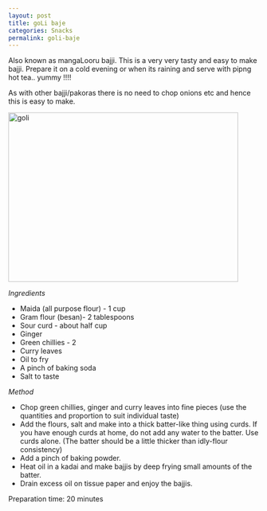 ```yaml
---
layout: post
title: goLi baje
categories: Snacks
permalink: goli-baje
---
```


Also known as mangaLooru bajji. This is a very very tasty and easy to make bajji. Prepare it on a cold evening or when its raining and serve with pipng hot tea.. yummy !!!!

As with other bajji/pakoras there is no need to chop onions etc and hence this is easy to make.

<a href="http://www.flickr.com/photos/78806762@N00/2584934717/" title="goli by nayan_pradeep, on Flickr"><img src="http://farm4.static.flickr.com/3261/2584934717_16905b52ef_o.jpg" width="461" height="340" alt="goli" /></a>

_Ingredients_

* Maida (all purpose flour) - 1 cup
* Gram flour (besan)- 2 tablespoons
* Sour curd - about half cup
* Ginger
* Green chillies - 2 
* Curry leaves
* Oil to fry
* A pinch of baking soda
* Salt to taste

_Method_

* Chop green chillies, ginger and curry leaves into fine pieces (use the quantities and proportion to suit individual taste)
* Add the flours, salt and make into a thick batter-like thing using curds. If you have enough curds at home, do not add any water to the batter. Use curds alone. (The batter should be a little thicker than idly-flour consistency)
* Add a pinch of baking powder.
* Heat oil in a kadai and make bajjis by deep frying small amounts of the batter.
* Drain excess oil on tissue paper and enjoy the bajjis.

Preparation time: 20 minutes

